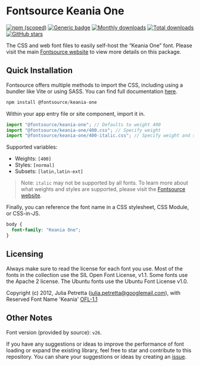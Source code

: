 # Fontsource Keania One

[![npm (scoped)](https://img.shields.io/npm/v/@fontsource/keania-one?color=brightgreen)](https://www.npmjs.com/package/@fontsource/keania-one) [![Generic badge](https://img.shields.io/badge/fontsource-passing-brightgreen)](https://github.com/fontsource/fontsource) [![Monthly downloads](https://badgen.net/npm/dm/@fontsource/keania-one)](https://github.com/fontsource/fontsource) [![Total downloads](https://badgen.net/npm/dt/@fontsource/keania-one)](https://github.com/fontsource/fontsource) [![GitHub stars](https://img.shields.io/github/stars/fontsource/fontsource.svg?style=social&label=Star)](https://github.com/fontsource/fontsource/stargazers)

The CSS and web font files to easily self-host the “Keania One” font. Please visit the main [Fontsource website](https://fontsource.org/fonts/keania-one) to view more details on this package.

## Quick Installation

Fontsource offers multiple methods to import the CSS, including using a bundler like Vite or using SASS. You can find full documentation [here](https://fontsource.org/docs/getting-started/introduction).

```javascript
npm install @fontsource/keania-one
```

Within your app entry file or site component, import it in.

```javascript
import "@fontsource/keania-one"; // Defaults to weight 400
import "@fontsource/keania-one/400.css"; // Specify weight
import "@fontsource/keania-one/400-italic.css"; // Specify weight and style
```

Supported variables:
- Weights: `[400]`
- Styles: `[normal]`
- Subsets: `[latin,latin-ext]`

> Note: `italic` may not be supported by all fonts. To learn more about what weights and styles are supported, please visit the [Fontsource website](https://fontsource.org/fonts/keania-one).

Finally, you can reference the font name in a CSS stylesheet, CSS Module, or CSS-in-JS.

```css
body {
  font-family: "Keania One";
}
```

## Licensing
Always make sure to read the license for each font you use. Most of the fonts in the collection use the SIL Open Font License, v1.1. Some fonts use the Apache 2 license. The Ubuntu fonts use the Ubuntu Font License v1.0.

Copyright (c) 2012, Julia Petretta (julia.petretta@googlemail.com), with Reserved Font Name 'Keania'
[OFL-1.1](https://openfontlicense.org)

## Other Notes
Font version (provided by source): `v26`.

If you have any suggestions or ideas to improve the performance of font loading or expand the existing library, feel free to star and contribute to this repository. You can share your suggestions or ideas by creating an [issue](https://github.com/fontsource/fontsource/issues).